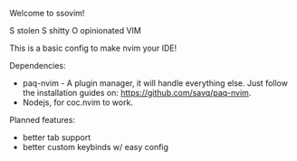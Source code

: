 Welcome to ssovim!

S stolen
S shitty
O opinionated
VIM

This is a basic config to make nvim your IDE!

Dependencies:
- paq-nvim - A plugin manager, it will handle everything else. Just follow the installation guides on: https://github.com/savq/paq-nvim.
- Nodejs, for coc.nvim to work.


Planned features:
- better tab support
- better custom keybinds w/ easy config
